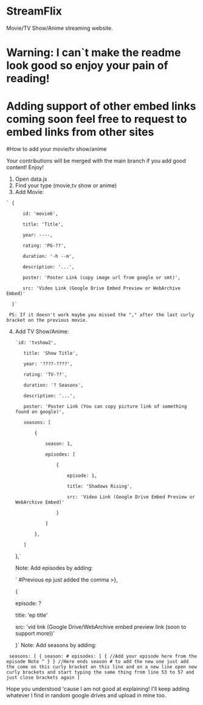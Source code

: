 # StreamFlix
Movie/TV Show/Anime streaming website.

# Warning: I can`t make the readme look good so enjoy your pain of reading!
# Adding support of other embed links coming soon feel free to request to embed links from other sites

#How to add your movie/tv show/anime

Your contributions will be merged with the main branch if you add good content! Enjoy!

  1. Open data.js
  2. Find your type (movie,tv show or anime)
  3. Add Movie:
        

    ` {
     
          id: 'movie6',
     
          title: 'Title',
     
          year: ----,
     
          rating: 'PG-??',
     
          duration: '-h --m',
     
          description: '...',
     
          poster: 'Poster Link (copy image url from google or smt)',
     
          src: 'Video Link (Google Drive Embed Preview or WebArchive Embed)'
     
      }`
     
     PS: If it doesn't work maybe you missed the "," after the last curly bracket on the previous movie.
4. Add TV Show/Anime:

       `id: 'tvshow2',
   
          title: 'Show Title',
   
          year: '????-????',
   
          rating: 'TV-??',
   
          duration: '? Seasons',
   
          description: '...',
   
          poster: 'Poster Link (You can copy picture link of something found on google)',
   
          seasons: [
   
              {
   
                  season: 1,
   
                  episodes: [
   
                      {
   
                          episode: 1,
   
                          title: 'Shadows Rising',
   
                          src: 'Video Link (Google Drive Embed Preview or WebArchive Embed)'
   
                      }
   
                  ]
   
              },
   
          ]
   
      },`
   
   Note: Add episodes by adding:

     ` #Previous ep just added the comma >},
  
   {
   
     episode: ?
   
     title: 'ep title'
   
     src: 'vid link (Google Drive/WebArchive embed preview link (soon to support more))'
   
   }`
  Note: Add seasons by adding:
                                          
`  seasons: [
      {
         season: #
         episodes: [
              {
               //Add your episode here from the episode Note ^
               }
       } //Here ends season # to add the new one just add the come on this curly bracket on this line and on a new line open new curly brackets and start typing the same thing from line 53 to 57 and just close brackets again
   ]
`

Hope you understood 'cause I am not good at explaining! I'll keep adding whatever I find in random google drives and upload in mine too.
